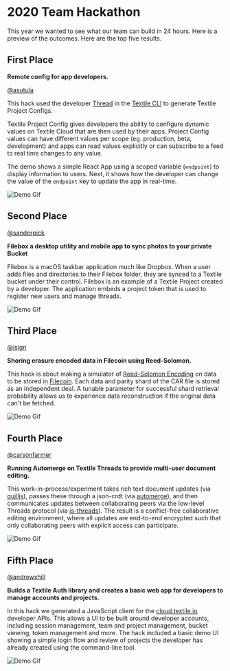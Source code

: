 # 2020 Team Hackathon

This year we wanted to see what our team can build in 24 hours. Here is a preview of the outcomes. Here are the top five results.

## First Place

**Remote config for app developers.**

[@asutula](https://github.com/asutula)

This hack used the developer [Thread](https://blog.textile.io/introducing-textiles-threads-protocol/) in the [Textile CLI](https://cloud.textile.io) to generate Textile Project Configs.

Textile Project Config gives developers the ability to configure dynamic values on Textile Cloud that are then used by their apps. Project Config values can have different values per scope (eg. production, beta, development) and apps can read values explicitly or can subscribe to  a feed to real time changes to any value.

The demo shows a simple React App using a scoped variable (`endpoint`) to display information to users. Next, it shows how the developer can change the value of the `endpoint` key to update the app in real-time.

![Demo Gif](https://2020-hackathon.textile.cafe/remote_config_for_apps.gif)

## Second Place

[@sanderpick](https://github.com/sanderpick)

**Filebox a desktop utility and mobile app to sync photos to your private Bucket**

Filebox is a macOS taskbar application much like Dropbox. When a user adds files and directories to their Filebox folder, they are synced to a Textile bucket under their control. Filebox is an example of a Textile Project created by a developer. The application embeds a project token that is used to register new users and manage threads.

![Demo Gif](https://2020-hackathon.textile.cafe/developer_account_api_in_browser.gif)

## Third Place

[@jsign](https://github.com/jsign)

**Shoring erasure encoded data in Filecoin using Reed-Solomon.**

This hack is about making a simulator of [Reed-Solomon Encoding](https://en.wikipedia.org/wiki/Reed%E2%80%93Solomon_error_correction) on data to be stored in [Filecoin](https://filecoin.io). Each data and parity shard of the CAR file is stored as an independent deal. A tunable parameter for successful shard retrieval probability allows us to experience data reconstruction if the original data can't be fetched.

![Demo Gif](https://2020-hackathon.textile.cafe/reed_solomon_erasure_encoding_over_filecoin.gif)

## Fourth Place

[@carsonfarmer](https://github.com/carsonfarmer)

**Running Automerge on Textile Threads to provide multi-user document editing.**

This work-in-process/experiment takes rich text document updates (via [quilljs](https://quilljs.com/)), passes these through a json-crdt (via [automerge](https://github.com/automerge/automerge)), and then communicates updates between collaborating peers via the low-level Threads protocol (via [js-threads](https://github.com/textileio/js-threads)). The result is a conflict-free collaborative editing environment, where all updates are end-to-end encrypted such that only collaborating peers with explicit access can participate.

![Demo Gif](https://2020-hackathon.textile.cafe/crdt_automerge_over_threads.gif)

## Fifth Place

[@andrewxhill](https://github.com/andrewxhill)

**Builds a Textile Auth library and creates a basic web app for developers to manage accounts and projects.**

In this hack we generated a JavaScript client for the [cloud.textile.io](https://cloud.textile.io/) developer APIs. This allows a UI to be built around developer accounts, including session management, team and project management, bucket viewing, token management and more. The hack included a basic demo UI showing a simple login flow and review of projects the developer has already created using the command-line tool.

![Demo Gif](https://2020-hackathon.textile.cafe/developer_account_api_in_browser.gif)